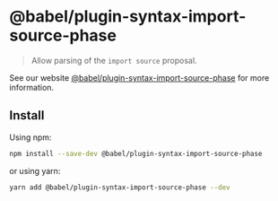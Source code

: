 # @babel/plugin-syntax-import-source-phase

> Allow parsing of the `import source` proposal.

See our website [@babel/plugin-syntax-import-source-phase](https://babeljs.io/docs/babel-plugin-syntax-import-source-phase) for more information.

## Install

Using npm:

```sh
npm install --save-dev @babel/plugin-syntax-import-source-phase
```

or using yarn:

```sh
yarn add @babel/plugin-syntax-import-source-phase --dev
```

